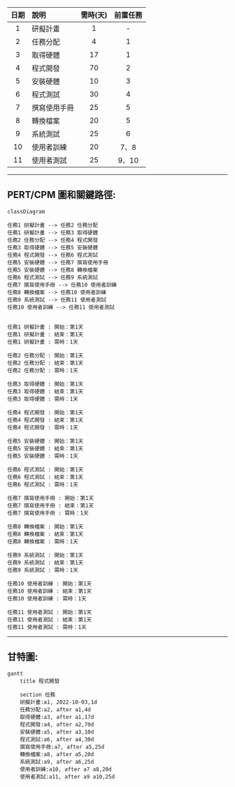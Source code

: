 |日期|說明|需時(天)|前置任務|
|:--:|:--|:--:|:--:|
|1|研擬計畫|1|-|
|2|任務分配|4|1|
|3|取得硬體|17|1|
|4|程式開發|70|2|
|5|安裝硬體|10|3|
|6|程式測試|30|4|
|7|撰寫使用手冊|25|5|
|8|轉換檔案|20|5|
|9|系統測試|25|6|
|10|使用者訓練|20|7、8|
|11|使用者測試|25|9、10|
---------------------------------
## PERT/CPM 圖和關鍵路徑:
```mermaid
classDiagram

任務1 研擬計畫 --> 任務2 任務分配
任務1 研擬計畫 --> 任務3 取得硬體
任務2 任務分配 --> 任務4 程式開發
任務3 取得硬體 --> 任務5 安裝硬體
任務4 程式開發 --> 任務6 程式測試
任務5 安裝硬體 --> 任務7 撰寫使用手冊
任務5 安裝硬體 --> 任務8 轉換檔案
任務6 程式測試 --> 任務9 系統測試
任務7 撰寫使用手冊 --> 任務10 使用者訓練
任務8 轉換檔案 --> 任務10 使用者訓練
任務9 系統測試 --> 任務11 使用者測試
任務10 使用者訓練 --> 任務11 使用者測試


任務1 研擬計畫 : 開始：第1天
任務1 研擬計畫 : 結束：第1天
任務1 研擬計畫 : 需時：1天

任務2 任務分配 : 開始：第1天
任務2 任務分配 : 結束：第1天
任務2 任務分配 : 需時：1天

任務3 取得硬體 : 開始：第1天
任務3 取得硬體 : 結束：第1天
任務3 取得硬體 : 需時：1天

任務4 程式開發 : 開始：第1天
任務4 程式開發 : 結束：第1天
任務4 程式開發 : 需時：1天

任務5 安裝硬體 : 開始：第1天
任務5 安裝硬體 : 結束：第1天
任務5 安裝硬體 : 需時：1天

任務6 程式測試 : 開始：第1天
任務6 程式測試 : 結束：第1天
任務6 程式測試 : 需時：1天

任務7 撰寫使用手冊 : 開始：第1天
任務7 撰寫使用手冊 : 結束：第1天
任務7 撰寫使用手冊 : 需時：1天

任務8 轉換檔案 : 開始：第1天
任務8 轉換檔案 : 結束：第1天
任務8 轉換檔案 : 需時：1天

任務9 系統測試 : 開始：第1天
任務9 系統測試 : 結束：第1天
任務9 系統測試 : 需時：1天

任務10 使用者訓練 : 開始：第1天
任務10 使用者訓練 : 結束：第1天
任務10 使用者訓練 : 需時：1天

任務11 使用者測試 : 開始：第1天
任務11 使用者測試 : 結束：第1天
任務11 使用者測試 : 需時：1天
```


---------------------------------
## 甘特圖:
```mermaid
gantt
    title 程式開發
    
    section 任務
    研擬計畫:a1, 2022-10-03,1d
    任務分配:a2, after a1,4d
    取得硬體:a3, after a1,17d
    程式開發:a4, after a2,70d
    安裝硬體:a5, after a3,10d
    程式測試:a6, after a4,30d
    撰寫使用手冊:a7, after a5,25d
    轉換檔案:a8, after a5,20d
    系統測試:a9, after a6,25d
    使用者訓練:a10, after a7 a8,20d
    使用者測試:a11, after a9 a10,25d
```
